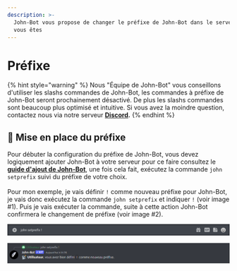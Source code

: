 ```yaml
---
description: >-
  John-Bot vous propose de changer le préfixe de John-Bot dans le serveur où
  vous êtes
---
```


# Préfixe

{% hint style="warning" %}
Nous "Équipe de John-Bot" vous conseillons d'utiliser les slashs commandes de John-Bot, les commandes à préfixe de John-Bot seront prochainement désactivé. De plus les slashs commandes sont beaucoup plus optimisé et intuitive. Si vous avez la moindre question, contactez nous via notre serveur [**Discord**](https://discord.gg/abePbS7QKY)**.**
{% endhint %}

## :satellite: Mise en place du préfixe

Pour débuter la configuration du préfixe de John-Bot, vous devez logiquement ajouter John-Bot à votre serveur pour ce faire consultez le [**guide d'ajout de John-Bot**](../#ajouter-john-bot-a-votre-serveur-discord), une fois cela fait, exécutez la commande `john setprefix` suivi du préfixe de votre choix.\
\
Pour mon exemple, je vais définir `!` comme nouveau préfixe pour John-Bot, je vais donc exécutez la commande `john setprefix` et indiquer `!` (voir image #1). Puis je vais exécuter la commande, suite à cette action John-Bot confirmera le changement de préfixe (voir image #2).

![Image #1](../.gitbook/assets/SetPrefix.png)

![Image #2](../.gitbook/assets/SetPrefixConfirmation.png)
